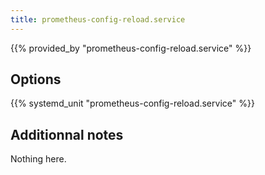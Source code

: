 ```yaml
---
title: prometheus-config-reload.service
---
```


{{% provided_by "prometheus-config-reload.service" %}}

## Options

{{% systemd_unit "prometheus-config-reload.service" %}}

## Additionnal notes

Nothing here.